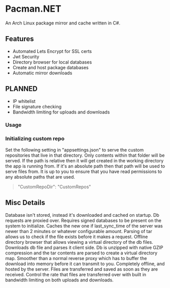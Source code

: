 # Pacman.NET
An Arch Linux package mirror and cache written in C#.

## Features
- Automated Lets Encrypt for SSL certs
- Jwt Security
- Directory browser for local databases
- Create and host package databases
- Automatic mirror downloads

## PLANNED
- IP whitelist
- File signature checking
- Bandwidth limiting for uploads and downloads

### Usage

### Initializing custom repo
Set the following setting in "appsettings.json" to serve the custom repositories that live in that directory. Only contents within that folder will be served. If the path is relative then it will get created in the working directory the app is running from. If it's an absolute path then that path will be used to serve files from. It is up to you to ensure that you have read permissions to any absolute paths that are used.
> "CustomRepoDir": "CustomRepos"


## Misc Details
Database isn't stored, instead it's downloaded and cached on startup. Db requests are proxied over. 
Requires signed databases to be present on the system to initialize. 
Caches the new one if last_sync_time of the server was newer than 2 minutes or whatever configurable amount. 
Parsing of tar allows us to check if the file exists before it makes a request.
Offline directory browser that allows viewing a virtual directory of the db files. Downloads db file and parses it client side.
Db is unzipped with native GZIP compression and the tar contents are parsed to create a virtual directory map. Smoother than a normal
reverse proxy which has to buffer the download into memory before it can transmit to you. Completely offline, and hosted by the server.
Files are transferred and saved as soon as they are received.
Control the rate that files are transferred over with built in bandwidth limiting on both uploads and downloads.

